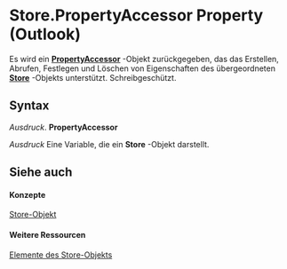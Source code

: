 
# Store.PropertyAccessor Property (Outlook)

Es wird ein  **[PropertyAccessor](2fc91e13-703c-3ec9-9066-ffee7144306c.md)** -Objekt zurückgegeben, das das Erstellen, Abrufen, Festlegen und Löschen von Eigenschaften des übergeordneten **[Store](1eb22fe9-8849-7476-5388-2515b48591b9.md)** -Objekts unterstützt. Schreibgeschützt.


## Syntax

 _Ausdruck_. **PropertyAccessor**

 _Ausdruck_ Eine Variable, die ein **Store** -Objekt darstellt.


## Siehe auch


#### Konzepte


[Store-Objekt](1eb22fe9-8849-7476-5388-2515b48591b9.md)
#### Weitere Ressourcen


[Elemente des Store-Objekts](http://msdn.microsoft.com/library/84c1d423-e507-0b3b-6570-33829b94be04%28Office.15%29.aspx)